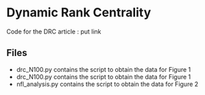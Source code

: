 # Dynamic Rank Centrality
 Code for the DRC article : put link
 
## Files

+ drc_N100.py contains the script to obtain the data for Figure 1
+ drc_N100.py contains the script to obtain the data for Figure 1
+ nfl_analysis.py contains the script to obtain the data for Figure 2

 


